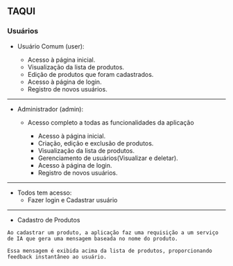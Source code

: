 ## TAQUI
### Usuários
- Usuário Comum (user):

  - Acesso à página inicial.
  - Visualização da lista de produtos.
  - Edição de produtos que foram cadastrados.
  - Acesso à página de login.
  - Registro de novos usuários.

----------------------------------------------------------------------
- Administrador (admin):

  - Acesso completo a todas as funcionalidades da aplicação
    
    - Acesso à página inicial.
    -  Criação, edição e exclusão de produtos.
    - Visualização da lista de produtos.
    -  Gerenciamento de usuários(Visualizar e deletar).
    - Acesso à página de login.
    - Registro de novos usuários.

----------------------------------------------------------------------
- Todos tem acesso:
  - Fazer login e Cadastrar usuário

-------------------------------------------------------------------
  -  Cadastro de Produtos
    
    Ao cadastrar um produto, a aplicação faz uma requisição a um serviço de IA que gera uma mensagem baseada no nome do produto.
    
    Essa mensagem é exibida acima da lista de produtos, proporcionando feedback instantâneo ao usuário.
